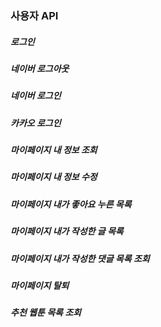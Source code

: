 ### 사용자 API

##### 로그인

##### 네이버 로그아웃

##### 네이버 로그인

##### 카카오 로그인 

##### 마이페이지 내 정보 조회

##### 마이페이지 내 정보 수정

##### 마이페이지 내가 좋아요 누른 목록

##### 마이페이지 내가 작성한 글 목록

##### 마이페이지 내가 작성한 댓글 목록 조회

##### 마이페이지 탈퇴

##### 추천 웹툰 목록 조회